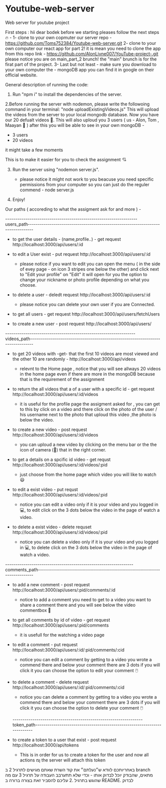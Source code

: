 # Youtube-web-server
Web server for youtube project

First steps : 
hii dear bodek before we starting pleases follow the next steps  🔥 -
1- clone to your own copmuter our server repo - https://github.com/Toms752384/Youtube-web-server.git
2- clone to your own computer our react app for part 2! it is mean you need to clone the app from this repo link - https://github.com/AlonLivne007/YouTube-project-.git
   please notice you are on main_part_2 brunch! the "main" brunch is for the firat part of the project.
3- Last but not least - make sure you download to your own computer the - mongoDB app you can find it in google on their official website.

General description of running the code:
1. Run "npm i" to install the dependencies of the server.

 2.Before running the server with nodemon, please write the followoing command in your terminal:
 "node uploadExistingVideos.js"
 This will upload the videos from the server to your local mongodb database.
 Now you have our 20 defualt videos 🫶.
 This will also uploud you 3 users ( us - Alon, Tom , Maayan 💖 )
 after this you will be able to see in your own mongoDB -
 - 3 users
 - 20 videos
    
 it might take a few moments

This is to make it easier for you to check the assignment 💘

3. Run the server using "nodemon server.js".
   - please notice it might not work to you beacuse you need specific permissions from your computer so you can just do the reguler commend - node server.js
   
5. Enjoy!

Our paths ( accoreding to what the assigment ask for and more ) - 

------------------------------------------------------------------users_path--------------------------------------------------------------------------------

* to get the user details - (name,profile..) - get request
  http://localhost:3000/api/users/:id
  
* to edit a User exist - put request
  http://localhost:3000/api/users/:id

  - please notice if you want to edit you can open the menu ( in the side of evey page - on icon 3 stripes one below the other) and click next to "Edit your profile" on 
    "Edit" it will open for you the option to change your nickname or photo profile depending on what you choose.
    
 * to delete a user - deledt request
   http://localhost:3000/api/users/:id

   - please notice you can delete your own user if you are Connected.
  
 * to get all users - get request
   http://localhost:3000/api/users/fetchUsers

 * to create a new user - post request
   http://localhost:3000/api/users/
     
-----------------------------------------------------------------videos_path-------------------------------------------------------------------------------

 * to get 20 videos with -get- that the first 10 videos are most viewed and the other 10 are randomly -
  http://localhost:3000/api/videos

   - relevnt to the Home page , notice that you will see allways 20 videos in the home page even if there are more in the mongoDB
     because that is the requirement of the assignment

 * to return the all videos that a of a user with a specific id - get request
   http://localhost:3000/api/users/:id/videos

   - it is useful for the profile page the assigment asked for , you can get to this by click on a video and there click on the photo of the user / his username next to the 
     photo that uploud this video ,the photo is below the video.
     
  * to create a new video - post request
    http://localhost:3000/api/users/:id/videos

    - you can uploud a new video by clicking on the menu bar or the the icon of camera (🎥) that in the right corner.

  * to get a details on a spcific id video - get requst
    http://localhost:3000/api/users/:id/videos/:pid

    - just choose from the home page which video you will like to watch 😃

  * to edit a exist video - put requst
    http://localhost:3000/api/users/:id/videos/:pid

    - notice you can edit a video only if it is your video and you logged in 💻,
      to edit click on the 3 dots below the video in the page of watch a video.

   * to delete a exist video - delete requset
     http://localhost:3000/api/users/:id/videos/:pid

      - notice you can delete a video only if it is your video and you logged in 💻,
      to delete click on the 3 dots below the video in the page of watch a video.

----------------------------------------------------------------comments_path---------------------------------------------------------------------------

   * to add a new comment - post request
     http://localhost:3000/api/users/:pid/comments/:id

     - notice to add a comment you need to get to a video you want to share a comment there and you will see below the video commentbox 💬

   * to get all comments by id of video - get request
     http://localhost:3000/api/users/:pid/comments

     - it is usefull for the watching a video page
    

   * to edit a comment - put request
     http://localhost:3000/api/users/:id/:pid/comments/:cid

     - notice you can edit a comment by getting to a video you wrote a commend there and below your comment there are 3 dots if you will click it you can choose the option 
       to edit your comment 🖱️

   * to delete a comment - delete request
      http://localhost:3000/api/users/:id/:pid/comments/:cid
     
     - notice you can delete a comment by getting to a video you wrote a commend there and below your comment there are 3 dots if you will click it you can choose the 
       option to delete your comment 🖱️

     -----------------------------------------------------------------token_path-------------------------------------------------------------------------

   * to create a token to a user that exist - post request
     http://localhost:3000/api/tokens

     - This is in order for us to create a token for the user and now all actions ןמ the server will attach this token

  באחריותכם לוודא ש״נעלתם״ את קוד השרת שאתם מגישים לתרגיל 2 ב branch מתאים,
שהבודק יוכל לבדוק אותו - וכדי שלא תתערבב העבודה על תרגיל 3 עם מה שהוגש בתרגיל .2
עליכם להסביר זאת בצורה ברורה ב README. לבדוק


